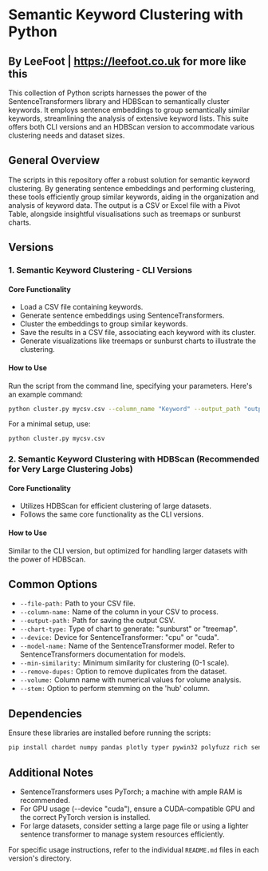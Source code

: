 # Semantic Keyword Clustering with Python
## By LeeFoot | https://leefoot.co.uk for more like this

This collection of Python scripts harnesses the power of the SentenceTransformers library and HDBScan to semantically cluster keywords. It employs sentence embeddings to group semantically similar keywords, streamlining the analysis of extensive keyword lists. This suite offers both CLI versions and an HDBScan version to accommodate various clustering needs and dataset sizes.

## General Overview

The scripts in this repository offer a robust solution for semantic keyword clustering. By generating sentence embeddings and performing clustering, these tools efficiently group similar keywords, aiding in the organization and analysis of keyword data. The output is a CSV or Excel file with a Pivot Table, alongside insightful visualisations such as treemaps or sunburst charts.

## Versions

### 1. Semantic Keyword Clustering - CLI Versions

#### Core Functionality
- Load a CSV file containing keywords.
- Generate sentence embeddings using SentenceTransformers.
- Cluster the embeddings to group similar keywords.
- Save the results in a CSV file, associating each keyword with its cluster.
- Generate visualizations like treemaps or sunburst charts to illustrate the clustering.

#### How to Use
Run the script from the command line, specifying your parameters. Here's an example command:

```bash
python cluster.py mycsv.csv --column_name "Keyword" --output_path "output.csv" --chart_type "sunburst" --device "cpu" --model_name "all-MiniLM-L6-v2" --min_similarity 0.80 --remove_dupes True --volume "Volume" --stem True
```

For a minimal setup, use:

```bash
python cluster.py mycsv.csv
```

### 2. Semantic Keyword Clustering with HDBScan (Recommended for Very Large Clustering Jobs)

#### Core Functionality
- Utilizes HDBScan for efficient clustering of large datasets.
- Follows the same core functionality as the CLI versions.

#### How to Use
Similar to the CLI version, but optimized for handling larger datasets with the power of HDBScan.

## Common Options

- `--file-path:` Path to your CSV file.
- `--column-name:` Name of the column in your CSV to process.
- `--output-path:` Path for saving the output CSV.
- `--chart-type:` Type of chart to generate: "sunburst" or "treemap".
- `--device:` Device for SentenceTransformer: "cpu" or "cuda".
- `--model-name:` Name of the SentenceTransformer model. Refer to SentenceTransformers documentation for models.
- `--min-similarity:` Minimum similarity for clustering (0-1 scale).
- `--remove-dupes:` Option to remove duplicates from the dataset.
- `--volume:` Column name with numerical values for volume analysis.
- `--stem:` Option to perform stemming on the 'hub' column.

## Dependencies

Ensure these libraries are installed before running the scripts:

```bash
pip install chardet numpy pandas plotly typer pywin32 polyfuzz rich sentence_transformers
```

## Additional Notes

- SentenceTransformers uses PyTorch; a machine with ample RAM is recommended.
- For GPU usage (--device "cuda"), ensure a CUDA-compatible GPU and the correct PyTorch version is installed.
- For large datasets, consider setting a large page file or using a lighter sentence transformer to manage system resources efficiently.

For specific usage instructions, refer to the individual `README.md` files in each version's directory.
